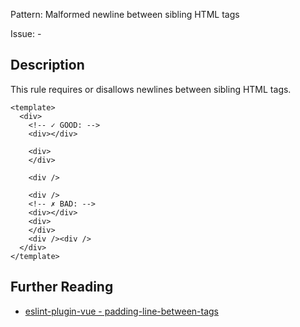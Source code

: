 Pattern: Malformed newline between sibling HTML tags

Issue: -

## Description

This rule requires or disallows newlines between sibling HTML tags.

```vue
<template>
  <div>
    <!-- ✓ GOOD: -->
    <div></div>

    <div>
    </div>
    
    <div />

    <div />
    <!-- ✗ BAD: -->
    <div></div>
    <div>
    </div>
    <div /><div />
  </div>
</template>
```

## Further Reading

* [eslint-plugin-vue - padding-line-between-tags](https://eslint.vuejs.org/rules/padding-line-between-tags.html)

